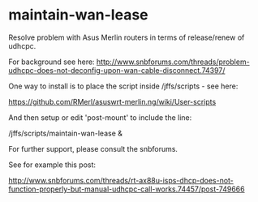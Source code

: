 # maintain-wan-lease
Resolve problem with Asus Merlin routers in terms of release/renew of udhcpc.

For background see here: http://www.snbforums.com/threads/problem-udhcpc-does-not-deconfig-upon-wan-cable-disconnect.74397/

One way to install is to place the script inside /jffs/scripts - see here:

https://github.com/RMerl/asuswrt-merlin.ng/wiki/User-scripts

And then setup or edit 'post-mount' to include the line:

/jffs/scripts/maintain-wan-lease &

For further support, please consult the snbforums. 

See for example this post:

http://www.snbforums.com/threads/rt-ax88u-isps-dhcp-does-not-function-properly-but-manual-udhcpc-call-works.74457/post-749666
